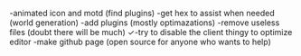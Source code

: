-animated icon and motd (find plugins)
-get hex to assist when needed (world generation)
-add plugins (mostly optimazations)
-remove useless files (doubt there will be much)
✓-try to disable the client thingy to optimize editor
-make github page (open source for anyone who wants to help)